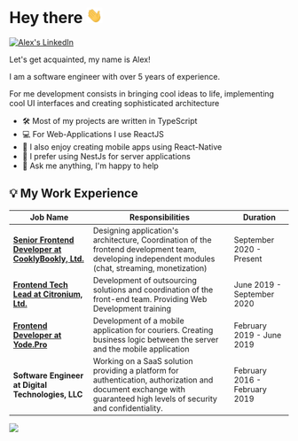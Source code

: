 # Hey there <img alt="👋" src="https://github.com/AlexMubarakshin/AlexMubarakshin/blob/main/assets/hi.gif" width="29px">

<a href="https://www.linkedin.com/in/a1ex-dev/">
  <img alt="Alex's LinkedIn" width="22px" src="https://raw.githubusercontent.com/peterthehan/peterthehan/master/assets/linkedin.svg" />
</a>

<br />

Let's get acquainted, my name is Alex!

I am a software engineer with over 5 years of experience.

For me development consists in bringing cool ideas to life, implementing cool UI interfaces and creating sophisticated architecture


- 🛠 Most of my projects are written in TypeScript
- 💻 For Web-Applications I use ReactJS
- 📱 I also enjoy creating mobile apps using React-Native
- 🌚 I prefer using NestJs for server applications
- 💬 Ask me anything, I'm happy to help

## 💡 My Work Experience

<table>
  <thead>
    <tr>
      <th>Job Name</th>
      <th>Responsibilities</th>
      <th>Duration</th>
    </tr>
  </thead>
  <tbody>
    <tr>
      <td><b><a href="https://cooklybookly.com/">Senior Frontend Developer at CooklyBookly, Ltd.</a> </b></td>
      <td>Designing application's architecture, Coordination of the frontend development team, developing independent modules (chat, streaming, monetization)</td>
      <td>September 2020 - Present</td>
    </tr>
  	<tr>
      <td><b><a href="https://citronium.com/en/">Frontend Tech Lead at Citronium, Ltd.</a> </b></td>
      <td>Development of outsourcing solutions and coordination of the front-end team. Providing Web Development training</td>
      <td>June 2019 - September 2020</td>
    </tr>
    <tr>
      <td><b><a href="https://yode.pro/">Frontend Developer at Yode.Pro</a> </b></td>
      <td>Development of a mobile application for couriers. Creating business logic between the server and the mobile application</td>
      <td>February 2019 - June 2019</td>
    </tr>
    <tr>
      <td><b>Software Engineer at Digital Technologies, LLC</b></td>
      <td>Working on a SaaS solution providing a platform for authentication, authorization and document exchange with guaranteed high levels of security and confidentiality.</td>
      <td>February 2016 - February 2019</td>
    </tr>

  </tbody>
</table>

![](https://visitor-badge.glitch.me/badge?page_id=https://visitor-badge.glitch.me/badge?page_id=AlexMubarakshin)

